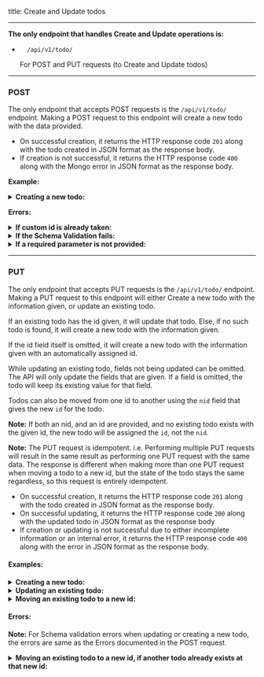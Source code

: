 title: Create and Update todos

---

**The only endpoint that handles Create and Update operations is:**

- ```
    /api/v1/todo/
  ```

  For POST and PUT requests (to Create and Update todos)

---

### POST

The only endpoint that accepts POST requests is the `/api/v1/todo/` endpoint. Making a POST request to this endpoint will create a new todo with the data provided.

- On successful creation, it returns the HTTP response code `201` along with the todo created in JSON format as the response body.
- If creation is not successful, it returns the HTTP response code `400` along with the Mongo error in JSON format as the response body.

<b>Example:</b>
  
<details>
  <summary><b>Creating a new todo:</b></summary>
The Request

```json
{
"title": "ok",
"private": false,
"tasks": [
    {
    "body": "test",
    "done": false
    },
    {
    "done": false
    }
]
}
```

will return the following JSON as the response body with a status code of 201

```json
{
"desc": "",
"title": "ok",
"tasks": [
    {
    "body": "test",
    "_id": "5f54903dc3bcbd243dd17fd7",
    "done": false
    },
    {
    "body": "",
    "_id": "5f54903dc3bcbd243dd17fd8",
    "done": false
    }
],
"_id": "dJwFgdQaVg",
"private": false,
"__v": 0
}
```

> Note how the ID is auto generated, and not returned as `id` but `_id`, and that the description and body default to empty strings.

> You might notice that each task also has its own id. This id is provided by MongoDB, and doesnt have any significance in the scope of this API.

</details>

<b>Errors:</b>

<details>
  <summary><b>If custom id is already taken:</b></summary>

Request:

```json
{
  "title": "ok",
  "id": "ok",
  "private": false,
  "tasks": [
    {
      "body": "test",
      "done": false
    },
    {
      "done": false
    }
  ]
}
```

Response (HTTP Status code 400):

```json
{
  "driver": true,
  "name": "MongoError",
  "index": 0,
  "code": 11000,
  "keyPattern": {
    "_id": 1
  },
  "keyValue": {
    "_id": "ok"
  }
}
```

</details>

<details>
  <summary><b>If the Schema Validation fails:</b></summary>

Request:

```json
{
  "title": "okokokokokokokokokokokokokokokokokokokokokokokokokokokokokokokokokokokokokokokok0oooooooooooooo00000000o",
  "id": "ok",
  "private": false,
  "tasks": [
    {
      "body": "test",
      "done": false
    },
    {
      "done": false
    }
  ]
}
```

Response (HTTP Status Code: 400):

```json
{
  "errors": {
    "title": {
      "name": "ValidatorError",
      "message": "Path `title` (`okokokokokokokokokokokokokokokokokokokokokokokokokokokokokokokokokokokokokokokok0oooooooooooooo00000000o`) is longer than the maximum allowed length (100).",
      "properties": {
        "message": "Path `title` (`okokokokokokokokokokokokokokokokokokokokokokokokokokokokokokokokokokokokokokokok0oooooooooooooo00000000o`) is longer than the maximum allowed length (100).",
        "type": "maxlength",
        "maxlength": 100,
        "path": "title",
        "value": "okokokokokokokokokokokokokokokokokokokokokokokokokokokokokokokokokokokokokokokok0oooooooooooooo00000000o"
      },
      "kind": "maxlength",
      "path": "title",
      "value": "okokokokokokokokokokokokokokokokokokokokokokokokokokokokokokokokokokokokokokokok0oooooooooooooo00000000o"
    }
  },
  "_message": "todoList validation failed",
  "message": "todoList validation failed: title: Path `title` (`okokokokokokokokokokokokokokokokokokokokokokokokokokokokokokokokokokokokokokokok0oooooooooooooo00000000o`) is longer than the maximum allowed length (100)."
}
```

</details>

<details>
  <summary><b>If a required parameter is not provided:</b></summary>

Request:

```json
{
  "private": false,
  "tasks": [
    {
      "body": "test",
      "done": false
    },
    {
      "done": false
    }
  ]
}
```

Response (HTTP Status Code 400):

```json
{
  "errors": {
    "title": {
      "name": "ValidatorError",
      "message": "Path `title` is required.",
      "properties": {
        "message": "Path `title` is required.",
        "type": "required",
        "path": "title"
      },
      "kind": "required",
      "path": "title"
    }
  },
  "_message": "todoList validation failed",
  "message": "todoList validation failed: title: Path `title` is required."
}
```

</details>

---


### PUT

The only endpoint that accepts PUT requests is the `/api/v1/todo/` endpoint. Making a PUT request to this endpoint will either Create a new todo with the information given, or update an existing todo.

If an existing todo has the id given, it will update that todo. Else, if no such todo is found, it will create a new todo with the information given.

If the id field itself is omitted, it will create a new todo with the information given with an automatically assigned id.

While updating an existing todo, fields not being updated can be omitted. The API will only update the fields that are given. If a field is omitted, the todo will keep its existing value for that field.

Todos can also be moved from one id to another using the `nid` field that gives the new `id` for the todo.

**Note:** If both an nid, and an id are provided, and no existing todo exists with the given id, the new todo will be assigned the `id`, not the `nid`.

**Note:** The PUT request is idempotent. i.e. Performing multiple PUT requests will result in the same result as performing one PUT request with the same data. The response is different when making more than one PUT request when moving a todo to a new id, but the state of the todo stays the same regardless, so this request is entirely idempotent.

- On successful creation, it returns the HTTP response code `201` along with the todo created in JSON format as the response body.
- On successful updating, it returns the HTTP response code `200` along with the updated todo in JSON format as the response body
- If creation or updating is not successful due to either incomplete information or an internal error, it returns the HTTP response code `400` along with the error in JSON format as the response body.

#### Examples:

<details>
  <summary><b>Creating a new todo:</b></summary>

In this example, we assume that no such todo exists with id `update`

Request:
```json
{
  "title": "old title",
	"id": "update",
	"private": true,
  "tasks": [
    {
      "done": true,
      "body": "task 1"
    },
    {
      "done": false,
      "body": "task 2"
    }
  ]
}
```

Response (HTTP Status Code 201):
```json
{
  "desc": "",
  "title": "old title",
  "tasks": [
    {
      "body": "task 1",
      "_id": "5f54a7ef9b677f44d05a4212",
      "done": true
    },
    {
      "body": "task 2",
      "_id": "5f54a7ef9b677f44d05a4213",
      "done": false
    }
  ],
  "_id": "update",
  "private": true,
  "__v": 0
}
```

> Note that if no id was provided in the request, the API would have assigned it an autogenerated id and saved it.

</details>

<details>
  <summary><b>Updating an existing todo:</b></summary>

We will update the todo we created in the above example

Request:
```json
{
  "title": "new title",
	"id": "update"
}
```

Response (HTTP Status Code 200):
```json
{
  "desc": "",
  "title": "new title",
  "tasks": [
    {
      "body": "task 1",
      "_id": "5f54a7ef9b677f44d05a4212",
      "done": true
    },
    {
      "body": "task 2",
      "_id": "5f54a7ef9b677f44d05a4213",
      "done": false
    }
  ],
  "_id": "update",
  "private": true,
  "__v": 0
}
```

> Note how we didn't need to provide the rest of the fields that didn't need to be updated.

</details>

<details>
  <summary><b>Moving an existing todo to a new id:</b></summary>

Request:
```json
{
	"id": "update",
	"nid": "update-example"
}
```

Response (HTTP Status Code 200):
```json
{
  "desc": "",
  "title": "new title",
  "tasks": [
    {
      "body": "task 1",
      "_id": "5f54a7ef9b677f44d05a4212",
      "done": true
    },
    {
      "body": "task 2",
      "_id": "5f54a7ef9b677f44d05a4213",
      "done": false
    }
  ],
  "_id": "update-example",
  "private": true,
  "__v": 0
}
```

> Note again how we didn't need to provide the rest of the fields that didn't need to be updated.
</details>

#### Errors:

**Note:** For Schema validation errors when updating or creating a new todo, the errors are same as the Errors documented in the POST request. 

<details>
  <summary><b>Moving an existing todo to a new id, if another todo already exists at that new id:</b></summary>

Request:
```json
{
	"id": "update-example",
	"nid": "existing-id"
}
```

Response (HTTP Status Code 400):
```json
{
  "driver": true,
  "name": "MongoError",
  "index": 0,
  "code": 11000,
  "keyPattern": {
    "_id": 1
  },
  "keyValue": {
    "_id": "existing-id"
  }
}
```
</details>
